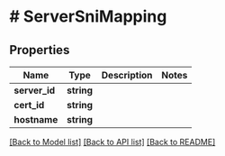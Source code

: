 # # ServerSniMapping

## Properties

Name | Type | Description | Notes
------------ | ------------- | ------------- | -------------
**server_id** | **string** |  |
**cert_id** | **string** |  |
**hostname** | **string** |  |

[[Back to Model list]](../../README.md#models) [[Back to API list]](../../README.md#endpoints) [[Back to README]](../../README.md)
